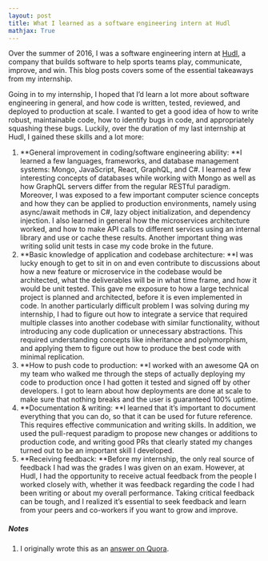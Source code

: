 ```yaml
---
layout: post
title: What I learned as a software engineering intern at Hudl
mathjax: True
---
```


Over the summer of 2016, I was a software engineering intern at [Hudl](https://www.hudl.com/), a company that builds software to help sports teams play, communicate, improve, and win. This blog posts covers some of the essential takeaways from my internship.

Going in to my internship, I hoped that I’d learn a lot more about software engineering in general, and how code is written, tested, reviewed, and deployed to production at scale. I wanted to get a good idea of how to write robust, maintainable code, how to identify bugs in code, and appropriately squashing these bugs. Luckily, over the duration of my last internship at Hudl, I gained these skills and a lot more:

1. **General improvement in coding/software engineering ability: **I learned a few languages, frameworks, and database management systems: Mongo, JavaScript, React, GraphQL, and C#. I learned a few interesting concepts of databases while working with Mongo as well as how GraphQL servers differ from the regular RESTful paradigm. Moreover, I was exposed to a few important computer science concepts and how they can be applied to production environments, namely using async/await methods in C#, lazy object initialization, and dependency injection. I also learned in general how the microservices architecture worked, and how to make API calls to different services using an internal library and use or cache these results. Another important thing was writing solid unit tests in case my code broke in the future.
2. **Basic knowledge of application and codebase architecture: **I was lucky enough to get to sit in on and even contribute to discussions about how a new feature or microservice in the codebase would be architected, what the deliverables will be in what time frame, and how it would be unit tested. This gave me exposure to how a large technical project is planned and architected, before it is even implemented in code. In another particularly difficult problem I was solving during my internship, I had to figure out how to integrate a service that required multiple classes into another codebase with similar functionality, without introducing any code duplication or unnecessary abstractions. This required understanding concepts like inheritance and polymorphism, and applying them to figure out how to produce the best code with minimal replication.
3. **How to push code to production: **I worked with an awesome QA on my team who walked me through the steps of actually deploying my code to production once I had gotten it tested and signed off by other developers. I got to learn about how deployments are done at scale to make sure that nothing breaks and the user is guaranteed 100% uptime.
4. **Documentation & writing: **I learned that it’s important to document everything that you can do, so that it can be used for future reference. This requires effective communication and writing skills. In addition, we used the pull-request paradigm to propose new changes or additions to production code, and writing good PRs that clearly stated my changes turned out to be an important skill I developed.
5. **Receiving feedback: **Before my internship, the only real source of feedback I had was the grades I was given on an exam. However, at Hudl, I had the opportunity to receive actual feedback from the people I worked closely with, whether it was feedback regarding the code I had been writing or about my overall performance. Taking critical feedback can be tough, and I realized it’s essential to seek feedback and learn from your peers and co-workers if you want to grow and improve.



##### Notes

1. I originally wrote this as an [answer on Quora](https://www.quora.com/What-are-the-skills-that-you-have-learned-from-your-tech-internship-s/answer/Rohan-Varma-8).
